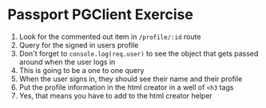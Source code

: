 # Passport PGClient Exercise

1. Look for the commented out item in ```/profile/:id``` route
2. Query for the signed in users profile
3. Don't forget to ```console.log(req.user)``` to see the object that gets passed around when the user logs in
4. This is going to be a one to one query
5. When the user signs in, they should see their name and their profile
6. Put the profile information in the html creator in a well of ```<h3``` tags
7. Yes, that means you have to add to the html creator helper
